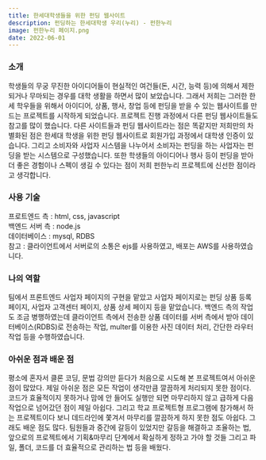 ```yaml
---
title: 한세대학생들을 위한 펀딩 웹사이트
description: 펀딩하는 한세대학생 우리(누리) - 펀한누리
image: 펀한누리 페이지.png
date: 2022-06-01
---
```


<h3>소개</h3>
학생들의 무궁 무진한 아이디어들이 현실적인 여건들(돈, 시간, 능력 등)에 의해서 제한되거나 무마되는 경우를 대학 생활을 하면서 많이 보았습니다. 그래서 저희는 그러한 한세 학우들을 위해서 아이디어, 상품, 행사, 창업 등에 펀딩을 받을 수 있는 웹사이트를 만드는 프로젝트를 시작하게 되었습니다. 프로젝트 진행 과정에서 다른 펀딩 웹사이트들도 참고를 많이 했습니다. 다른 사이트들과 펀딩 웹사이트라는 점은 똑같지만 저희만의 차별화된 점은 한세대 학생을 위한 펀딩 웹사이트로 회원가입 과정에서 대학생 인증이 있습니다. 그리고 소비자와 사업자 시스템을 나누어서 소비자는 펀딩을 하는 사업자는 펀딩을 받는 시스템으로 구성했습니다. 또한 학생들의 아이디어나 행사 등이 펀딩을 받아 더 좋은 경험이나 스펙이 생길 수 있다는 점이 저희 펀한누리 프로젝트에 신선한 점이라고 생각합니다.

<h3>사용 기술</h3>
프로트엔드 측 : html, css, javascript<br />
백엔드 서버 측 : node.js<br />
데이터베이스 : mysql, RDBS<br />
참고 : 클라이언트에서 서버로의 소통은 ejs를 사용하였고, 배포는 AWS를 사용하였습니다.

<h3>나의 역할</h3>
팀에서 프론트엔드 사업자 페이지의 구현을 맡았고 사업자 페이지로는 펀딩 상품 등록 페이지, 사업자 고객센터 페이지, 상품 상세 페이지 등을 맡았습니다.
백엔드 측의 작업도 조금 병행하였는데 클라이언트 측에서 전송한 상품 데이터를 서버 측에서
받아 데이터베이스(RDBS)로 전송하는 작업, multer를 이용한 사진 데이터 처리, 간단한 라우터
작업 등을 수행하였습니다.

<h3>아쉬운 점과 배운 점</h3>
평소에 혼자서 클론 코딩, 문법 강의만 듣다가 처음으로 시도해 본 프로젝트여서 아쉬운 점이 많았다. 제일 아쉬운 점은 모든 작업이 생각만큼 깔끔하게 처리되지 못한 점이다. 코드가 효율적이지 못하거나 맘에 안 들어도 실행만 되면 마무리하지 않고 급하게 다음 작업으로 넘어갔던 점이 제일 아쉽다. 그리고 학교 프로젝트형 프로그램에 참가해서 하는 프로젝트이다 보니 데드라인에 쫓겨서 마무리를 깔끔하게 하지 못한 점도 아쉽다.
그래도 배운 점도 많다. 팀원들과 중간에 갈등이 있었지만 갈등을 해결하고 조율하는 법, 앞으로의 프로젝트에서 기획&마무리 단계에서 확실하게 정하고 가야 할 것들 그리고 파일, 폴더, 코드를 더 효율적으로 관리하는 법 등을 배웠다.
